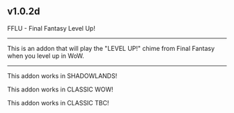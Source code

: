 v1.0.2d
 ------------------------------

FFLU - Final Fantasy Level Up!

 ------------------------------

This is an addon that will play the "LEVEL UP!" chime from Final Fantasy when you level up in WoW.

 ------------------------------

This addon works in SHADOWLANDS!

This addon works in CLASSIC WOW!

This addon works in CLASSIC TBC!
